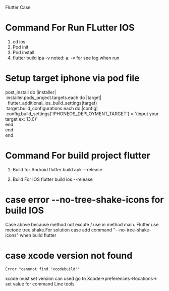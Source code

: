 Flutter Case 


# Command For Run FLutter IOS
1. cd ios
2. Pod init 
3. Pod install
4. flutter build ipa -v 
    noted:
        a. -v for see log when run

# Setup target iphone via pod file

post_install do |installer| \
&nbsp;installer.pods_project.targets.each do |target| \
    &nbsp;&nbsp;flutter_additional_ios_build_settings(target) \
    &nbsp;target.build_configurations.each do |config| \
      &nbsp;config.build_settings['IPHONEOS_DEPLOYMENT_TARGET'] = '(input your target ex: 13,0)' \
        end \
     end \
  end

# Command For build project flutter 
1. Build for Android 
    flutter build apk --release

2. Build For IOS
    flutter build ios --release
    
# case error   --no-tree-shake-icons for build IOS
 Case above because method not excute / use in method main. Flutter use metode tree shake.For solution case  add command 
 "--no-tree-shake-icons" 
 when build flutter  
 
 # case xcode version not found
    Error "cannnot find "xcodebuild""
   xcode must set version can used 
   go to Xcode->preferences->locations-> set value for command Line tools


